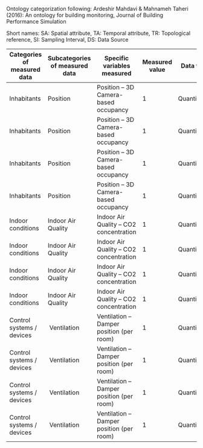 Ontology categorization following: 
Ardeshir Mahdavi & Mahnameh Taheri (2016): An ontology for building monitoring, Journal of Building Performance Simulation

Short names:
SA: Spatial attribute, 
TA: Temporal attribute, 
TR: Topological reference, 
SI: Sampling Interval, 
DS: Data Source

| Categories of measured data | Subcategories of measured data | Specific variables measured | Measured value | Data type | Unit | SA/TR | TA/SI | DS/Category |
| --- | --- | --- | --- | --- | --- | --- | --- | --- |
| Inhabitants | Position | Position – 3D Camera-based occupancy | 1 | Quantitative | Persons | Room 1 | 1 min | Sensor |
| Inhabitants | Position | Position – 3D Camera-based occupancy | 1 | Quantitative | Persons | Room 2 | 1 min | Sensor |
| Inhabitants | Position | Position – 3D Camera-based occupancy | 1 | Quantitative | Persons | Room 3 | 1 min | Sensor |
| Inhabitants | Position | Position – 3D Camera-based occupancy | 1 | Quantitative | Persons | Room 4 | 1 min | Sensor |
| Indoor conditions | Indoor Air Quality | Indoor Air Quality – CO2  concentration | 1 | Quantitative | ppm | Room 1 | 1 min | Sensor |
| Indoor conditions | Indoor Air Quality | Indoor Air Quality – CO2  concentration | 1 | Quantitative | ppm | Room 2 | 1 min | Sensor |
| Indoor conditions | Indoor Air Quality | Indoor Air Quality – CO2  concentration | 1 | Quantitative | ppm | Room 3 | 1 min | Sensor |
| Indoor conditions | Indoor Air Quality | Indoor Air Quality – CO2  concentration | 1 | Quantitative | ppm | Room 4 | 1 min | Sensor |
| Control systems / devices | Ventilation | Ventilation – Damper position (per room) | 1 | Quantitative | % | Room 1 | 1 min | Sensor |
| Control systems / devices | Ventilation | Ventilation – Damper position (per room) | 1 | Quantitative | % | Room 2 | 1 min | Sensor |
| Control systems / devices | Ventilation | Ventilation – Damper position (per room) | 1 | Quantitative | % | Room 3 | 1 min | Sensor |
| Control systems / devices | Ventilation | Ventilation – Damper position (per room) | 1 | Quantitative | % | Room 4 | 1 min | Sensor |